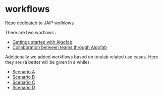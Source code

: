 # workflows
Repo dedicated to JAIP wofklows

There are two worflows : 
* [Gettings started with Algofab](./getting_started)
* [Collaboration between teams through Algofab](./collaboration)

Additionally we added workflows based on teralab related use cases. 
Here they are (a better will be given in a while) : 

* [Scenario A](./scenario_A)
* [Scenario B](./scenario_B)
* [Scenario C](./scenario_C)
* [Scenario D](./scenario_D)

